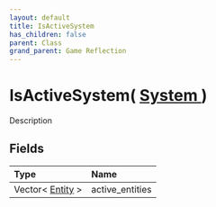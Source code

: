 ```yaml
---
layout: default
title: IsActiveSystem
has_children: false
parent: Class
grand_parent: Game Reflection
---
```

# IsActiveSystem( [ System ](/docs/game-reflection/classes/system) )
Description 

## Fields

| Type | Name |
|:-------------|:--------------|
| Vector< [Entity](/docs/game-reflection/classes/entity) > | active_entities |

